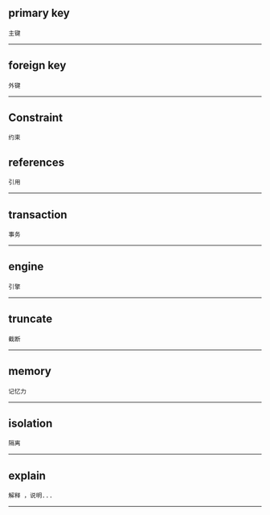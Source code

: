 

## primary key  
    主键
*** 

## foreign key 
    外键
***

## Constraint
    约束

## references 
    引用
*** 

## transaction
    事务
*** 

## engine 
    引擎
*** 

## truncate
    截断
***

## memory
    记忆力
***

## isolation
    隔离
*** 

## explain
    解释 ，说明...
*** 


    